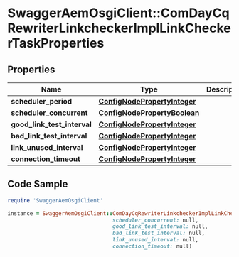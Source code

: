 # SwaggerAemOsgiClient::ComDayCqRewriterLinkcheckerImplLinkCheckerTaskProperties

## Properties

Name | Type | Description | Notes
------------ | ------------- | ------------- | -------------
**scheduler_period** | [**ConfigNodePropertyInteger**](ConfigNodePropertyInteger.md) |  | [optional] 
**scheduler_concurrent** | [**ConfigNodePropertyBoolean**](ConfigNodePropertyBoolean.md) |  | [optional] 
**good_link_test_interval** | [**ConfigNodePropertyInteger**](ConfigNodePropertyInteger.md) |  | [optional] 
**bad_link_test_interval** | [**ConfigNodePropertyInteger**](ConfigNodePropertyInteger.md) |  | [optional] 
**link_unused_interval** | [**ConfigNodePropertyInteger**](ConfigNodePropertyInteger.md) |  | [optional] 
**connection_timeout** | [**ConfigNodePropertyInteger**](ConfigNodePropertyInteger.md) |  | [optional] 

## Code Sample

```ruby
require 'SwaggerAemOsgiClient'

instance = SwaggerAemOsgiClient::ComDayCqRewriterLinkcheckerImplLinkCheckerTaskProperties.new(scheduler_period: null,
                                 scheduler_concurrent: null,
                                 good_link_test_interval: null,
                                 bad_link_test_interval: null,
                                 link_unused_interval: null,
                                 connection_timeout: null)
```



